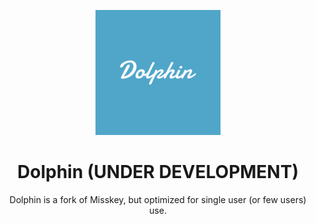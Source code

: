 <p align="center"><img src="./assets/dolphin.svg" alt="Dolphin" height="200"></p>

<div style="text-align:center;">
<h1>Dolphin (UNDER DEVELOPMENT)</h1>
<p>Dolphin is a fork of Misskey, but optimized for single user (or few users) use.</p>
</div>
